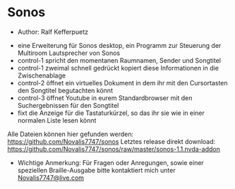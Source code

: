 # Sonos #

* Author: Ralf Kefferpuetz

- eine Erweiterung für Sonos desktop, ein Programm zur Steuerung der Multiroom Lautsprecher von Sonos
- control-1 spricht den momentanen Raumnamen, Sender und Songtitel
- control-1 zweimal schnell gedrückt kopiert diese Informationen in die Zwischenablage
- control-2 öffnet ein virtuelles Dokument in dem ihr mit den Cursortasten den Songtitel begutachten könnt
- control-3 öffnet Youtube in eurem Standardbrowser mit den Suchergebnissen für den Songtitel
- fixt die Anzeige für die Tastaturkürzel, so das ihr sie wie in einer normalen Liste lesen könnt

Alle Dateien können hier gefunden werden:
https://github.com/Novalis7747/sonos
Letztes release direkt download:
https://github.com/Novalis7747/sonos/raw/master/sonos-1.1.nvda-addon

* Wichtige Anmerkung: Für Fragen oder Anregungen, sowie einer speziellen Braille-Ausgabe bitte kontaktiert mich unter Novalis7747@live.com
